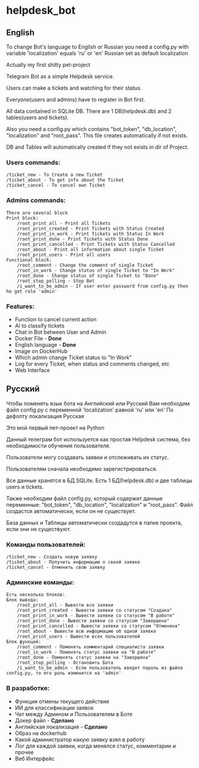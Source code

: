 # helpdesk_bot
## English
To change Bot's language to English or Russian you need a config.py with variable 'localization' equals 'ru' or 'en'
Russian set as default localization

Actually my first shitty pet-project

Telegram Bot as a simple Helpdesk service.

Users can make a tickets and watching for their status.

Everyone(users and admins) have to register in Bot first.

All data contained in SQLite DB. There are 1 DB(helpdesk.db) and 2 tables(users and tickets).

Also you need a config.py which contains "bot_token", "db_location", "localization" and "root_pass".
This file creates automatically if not exists.

DB and Tables will automatically created if they not exists in dir of Project.

### Users commands:
    /ticket_new - To Create a new Ticket
    /ticket_about - To get info about the Ticket
    /ticket_cancel - To cancel own Ticket
###

### Admins commands:
    There are several block
    Print block:
        /root_print_all - Print all Tickets 
        /root_print_created - Print Tickets with Status Created
        /root_print_in_work - Print Tickets with Status In Work
        /root_print_done - Print Tickets with Status Done
        /root_print_cancelled - Print Tickets with Status Cancelled
        /root_about - Print all information about single Ticket
        /root_print_users - Print all users
    Functional block:
        /root_comment - Change the comment of single Ticket
        /root_in_work - Change status of single Ticket to "In Work"
        /root_done - Change status of single Ticket to "Done"
        /root_stop_polling - Stop Bot
        /i_want_to_be_admin - If user enter password from config.py then he get role 'admin'
###

### Features: 
- Function to cancel current action
- AI to classify tickets
- Chat in Bot between User and Admin
- Docker File - <b>Done</b>
- English language - <b>Done</b>
- Image on DockerHub
- Which admin change Ticket status to "In Work"
- Log for every Ticket, when status and comments changed, etc
- Web Interface
###
## Русский
Чтобы поменять язык бота на Английский или Русский Вам необходим файл config.py с переменной 'localization' равной 'ru' или 'en'
По дефолту локализация Русская

Это мой первый пет-проект на Python

Данный телеграм бот используется как простая Helpdesk система, без необходимости обучения пользователя.

Пользователи могу создавать заявки и отслеживать их статус.

Пользователям сначала необходимо зарегистрироваться.

Все данные хранятся в БД SQLite. Есть 1 БД(helpdesk.db) и две таблицы users и tickets.

Также необходим файл config.py, который содержит данные переменные: "bot_token", "db_location", "localization" и "root_pass".
Файл создастся автоматически, если он не существует.

База данных и Таблицы автоматически создадутся в папке проекта, если они не существуют.

### Команды пользователей:
    /ticket_new - Создать новую заявку
    /ticket_about - Получить информацию о своей заявке
    /ticket_cancel - Отменить свою заявку
###

### Админские команды:
    Есть несколько блоков:
    Блок вывода:
        /root_print_all - Вывести все заявки
        /root_print_created - Вывести заявки со статусом "Создана"
        /root_print_in_work - Вывести заявки со статусом "В работе"
        /root_print_done - Вывести заявки со статусом "Завершена"
        /root_print_cancelled - Вывести заявки со статусом "Отменена"
        /root_about - Вывести всю информацию об одной заявке
        /root_print_users - Вывести всех пользователей
    Блок функций:
        /root_comment - Поменять комментарий специалиста заявки
        /root_in_work - Поменять статус заявки на "В работе"
        /root_done - Поменять статус заявки на "Завершена"
        /root_stop_polling - Остановить Бота
        /i_want_to_be_admin - Если пользователь введет пароль из файла config.py, то его роль изменится на 'admin'
###

### В разработке: 
- Функция отмены текущего действия
- ИИ для классификации заявок
- Чат между Админом и Пользователем в Боте
- Докер файл - <b>Сделано</b>
- Английская локализация - <b>Сделано</b>
- Образ на dockerhub
- Какой администратор какую заявку взял в работу
- Лог для каждой заявки, когда менялся статус, комментарии и прочее
- Веб Интерфейс
###
##
#
